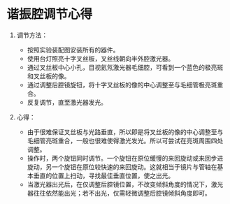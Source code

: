 # 谐振腔调节心得

1. 调节方法：
    - 按照实验装配图安装所有的器件。
    - 使用台灯照亮十字叉丝板，叉丝线朝向半外腔激光器。
    - 通过叉丝板中心小孔，目视氦氖激光器毛细腔，可看到一个蓝色的极亮斑和叉丝板的像。
    - 通过调整后腔镜旋钮，将十字叉丝板的像的中心调整至与毛细管极亮斑重合。
    - 反复调节，直至激光器发光。

2. 心得：
    - 由于很难保证叉丝板与光路垂直，所以即是将叉丝板的像的中心调整至与毛细管亮斑重合，一般也很难使得激光发光。所以可尝试在亮斑周围四处调整。
    - 操作时，两个旋钮同时调节。一个旋钮在原位缓慢的来回旋动或来回步进旋动，另一个旋钮在原位较快速的来回旋动。这就相当于镜片与管轴在基本垂直的位置上扫动，寻找最佳垂直位置，使之出光。
    - 当激光器出光后，在仅调整后腔镜位置，不改变倾斜角度的情况下，激光器往往依然能出光；若不出光，仅需轻微调整后腔镜倾斜角度即可。

